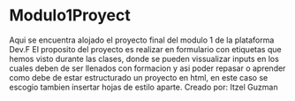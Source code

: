 # Modulo1Proyect
Aqui se encuentra alojado el proyecto final del modulo 1 de la plataforma Dev.F 
El proposito del proyecto es realizar en formulario con etiquetas que hemos visto durante las clases, donde se pueden vissualizar inputs en los cuales deben de ser llenados con formacion y asi poder repasar o aprender como debe de estar estructurado un proyecto en html, en este caso se escogio tambien insertar hojas de estilo aparte. 
Creado por: Itzel Guzman